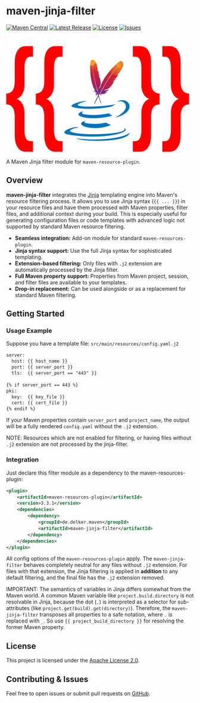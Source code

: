 # maven-jinja-filter

<!-- Badges / Banner Tags -->
<p>
  <a href="https://search.maven.org/artifact/de.delker.maven/maven-jinja-filter"><img src="https://img.shields.io/maven-central/v/de.delker.maven/maven-jinja-filter" alt="Maven Central"></a>
  <a href="https://github.com/jdelker/maven-jinja-filter/releases"><img src="https://img.shields.io/github/v/release/jdelker/maven-jinja-filter" alt="Latest Release"></a>
  <a href="https://github.com/jdelker/maven-jinja-filter/blob/main/LICENSE"><img src="https://img.shields.io/github/license/jdelker/maven-jinja-filter" alt="License"></a>
  <a href="https://github.com/jdelker/maven-jinja-filter/issues"><img src="https://img.shields.io/github/issues/jdelker/maven-jinja-filter" alt="Issues"></a>
</p>

<img src="https://raw.githubusercontent.com/jdelker/maven-jinja-filter/refs/heads/main/logo.svg" alt="maven-jinja-filter">

A Maven Jinja filter module for `maven-resource-plugin`.

## Overview

**maven-jinja-filter** integrates the [Jinja](https://jinja.palletsprojects.com/) templating engine into Maven's resource filtering process. 
It allows you to use Jinja syntax (`{{ ... }}`) in your resource files and have them processed with Maven properties, filter files, and additional context during your build. 
This is especially useful for generating configuration files or code templates with advanced logic not supported by standard Maven resource filtering.

- **Seamless integration:** Add-on module for standard `maven-resources-plugin`.
- **Jinja syntax support:** Use the full Jinja syntax for sophisticated templating.
- **Extension-based filtering:** Only files with `.j2` extension are automatically processed by the Jinja filter.
- **Full Maven property support:** Properties from Maven project, session, and filter files are available to your templates.
- **Drop-in replacement:** Can be used alongside or as a replacement for standard Maven filtering.

## Getting Started

### Usage Example

Suppose you have a template file: `src/main/resources/config.yaml.j2`

```jinja
server:
  host: {{ host_name }}
  port: {{ server_port }}
  tls:  {{ server_port == "443" }}

{% if server_port == 443 %}
pki:
  key:  {{ key_file }}
  cert: {{ cert_file }}
{% endif %} 
```

If your Maven properties contain `server_port` and `project_name`, the output will be a fully rendered `config.yaml` without the `.j2` extension.

NOTE: Resources which are not enabled for filtering, or having files without `.j2` extension are not processed by the jinja-filter.  

### Integration

Just declare this filter module as a dependency to the maven-resources-plugin:

```xml
<plugin>
    <artifactId>maven-resources-plugin</artifactId>
    <version>3.3.1</version>
    <dependencies>
        <dependency>
            <groupId>de.delker.maven</groupId>
            <artifactId>maven-jinja-filter</artifactId>
        </dependency>
    </dependencies>
</plugin>
```

All config options of the `maven-resources-plugin` apply.
The `maven-jinja-filter` behaves completely neutral for any files without `.j2` extension.
For files with that extension, the Jinja filtering is applied in **addition** to any default filtering, and the final file has the `.j2` extension removed.

IMPORTANT:
The semantics of variables in Jinja differs somewhat from the Maven world.
A common Maven variable like `project.build.directory` is not resolvable in Jinja, because the dot (`.`) is interpreted as a selector for sub-attributes (like `project.get(build).get(directory)`).
Therefore, the `maven-jinja-filter` transposes all properties to a safe notation, where `.` is replaced with `_`.
So use `{{ project_build_directory }}` for resolving the former Maven property.

## License

This project is licensed under the [Apache License 2.0](LICENSE).

## Contributing & Issues

Feel free to open issues or submit pull requests on [GitHub](https://github.com/jdelker/maven-jinja-filter).
